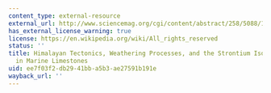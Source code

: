 ```yaml
---
content_type: external-resource
external_url: http://www.sciencemag.org/cgi/content/abstract/258/5088/1594
has_external_license_warning: true
license: https://en.wikipedia.org/wiki/All_rights_reserved
status: ''
title: Himalayan Tectonics, Weathering Processes, and the Strontium Isotope Record
  in Marine Limestones
uid: ee7f03f2-db29-41bb-a5b3-ae27591b191e
wayback_url: ''
---
```

